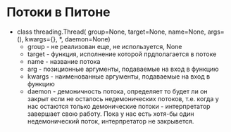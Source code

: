 # Потоки в Питоне

- class threading.Thread( group=None, target=None, name=None, args=(), kwargs={}, *, daemon=None)
  - group - не реализован еще, не используется, None
  - target - функция, исполнение которой прдполагается в потоке
  - name - название потока
  - arg - позиционные аргументы, подаваемые на вход в функцию
  - kwargs - наименованные аргументы, подаваемые на вход в функцию
  - daemon - демоничность потока, определяет то будет ли он закрыт если не осталось недемонических потоков, т.е. когда у нас остаются только демонические потоки - интерпретатор завершает свою работу. Пока у нас есть хотя-бы один недемонический поток, интерпретатор не закрывется.  
